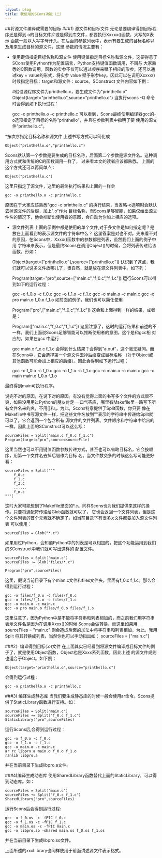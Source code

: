 ```yaml
---
layout: blog 
title: 我使用的SCons功能（二）
---
```







##将源文件编译成需要的目标
###1) 源文件和目标文件
无论是要编译得到目标程序还是得到.o的目标文件抑或是得到库文件，都要执行Xxxxx()函数，大写的X表示
函数一般以大写字母开头。在后面的参数列表中，表示有要生成的目标名称以及用来生成目标的源文件，这里
参数的情况主要有：

* 使用键值指定目标名称和源文件
使用键值指定目标名称和源文件，这要得意于SCons使用Python作为配置语言，Python支持键值函数调用，不同与
大家熟悉的C函数调用，函数的实参不仅可以通过顺序来赋予相应的形参，还可以通过key = value的形式，将实参
value 赋予形参key。因此可以在调用Xxxxx()时候指定目标：target和源文件：source。SConstruct 文件内容如下例：
    
    #假设源程序文件为printhello.c，要生成文件为"printhello.o"
    Object(target="printhello.o",source="printhello.c")
当执行scons -Q 命令时会得到如下执行过程：
    
    gcc -o printhello.o -c printhello.c
可以看到，Scons最终使用编译器gcc的-o选项指定了目标的名称"printhello"，并且在参数列表中指明了要
使用的源文件"printhello.c"。

*按次序指定目标名称和源文件
上述书写方式可以简化成

    Object("printhello.o","printhello.c")
Scons默认第一个参数是要生成的目标名称，后面第二个参数是源文件名。这种调用方式就和传统的C的函数调用一样了，
过来看本文的读者应该都熟悉。
上面的这个方式还可以再简单点：

    Object("printhello.c")
这里只指定了源文件，这里的最终执行结果和上面的一样会

    gcc -o printhello.o -c printhello.c
原因在于大家应该熟悉"gcc -c printhello.c" 的执行结果，当省略-o选项时会默认去掉源文件的后缀，加上".o"作为
目标名称，而Scons足够智能，如果仅给出源文件名的情况下，他会推断出使用者的意图，会自动为你加上相应的选项。

* 源文件列表
上面的示例中都是使用的单个文件,对于多文件是如何指定呢？是放在上面看到的表示源文件的字符串中么？
这里答案是对也不对。先来看不对的原因，在Scons中，Xxxx()函数中的参数都是列表，虽然我们上面的例子中用
字符串来表示，但是最终Scons在调用Object()的时候，会将列表传递给该函数，形如：

    Object(target=["printhello.o"],source=["printhello.c"])
认识到了这点，我们就可以说多文件放哪儿了，很自然，就是放在源文件列表中。如下列：

     Program(target="pro",source=["main.c","f_0.c","f_1.c"])
运行Scons可以得到如下的运行过程：

    gcc -o f_0.o -c f_0.c
    gcc -o f_1.o -c f_1.c
    gcc -o main.o -c main.c
    gcc -o pro main.o f_0.o f_1.o
如前面的例子，我们也可以简化使用

     Program("pro",["main.c","f_0.c","f_1.c"])
这会和上面得到一样的结果，或者是：

     Program(["main.c","f_0.c","f_1.c"])
这里注意了，这时的运行结果和前述的不一样，我们上面说Scons足够智能可以推断使用者的意图，这个是和gcc相
对应的，如果在gcc 中运行

    gcc main.c f_o.c f_1.c 
会得到什么结果？会得到"a.out"，这个毫无疑问。而在Scons中，它会选择第一个源文件去掉后缀变成目标名称
（对于Object或其他函数可能会加上相应的后缀）。因此会得到如下运行过程：

    gcc -o f_0.o -c f_0.c
    gcc -o f_1.o -c f_1.c
    gcc -o main.o -c main.c
    gcc -o main main.o f_0.o f_1.o

最终得到main可执行程序。

说完不对的原因，在说下对的原因。有没有觉得上面的书写多个文件的方式很不爽，如果没用用过Python的朋友肯定
一口气答应，哪里有Makefile里一路写下所有文件名来的爽，不用[]和,。为此，Scons特意提供了Split函数，你只要
像在Makefile中书写源文件一样，把这些文件名放到""表示的字符串中传递给Split就可以了，它会返回一个包含所有
源文件的文件列表。文件顺序和字符串中给出的一样。因此上面的SConstruct可以这么写：

    sourceFiles = Split("main.c f_0.c f_1.c")
    Program(target="pro",source=sourceFile)
这里当然也可以不用键值函数参数传递方式，甚至也可以省略目标名，它会按顺序，用第一个文件名去掉后缀作为目标
名。当文件数交多的时候这么写可能更好看：

    sourceFiles = Split("""
        f_0.c 
        f_1.c 
        f_2.c 
        ......
        f_n.c 
    """)
这时大家可能想到了Makefile里面的*.c。同样Scons也为我们提供来这样的操作。只要将通配符传递给Glob函数就可以了，
它也会返回一个文件列表，但是这个文件列表的首个元素就不确定了，如当前目录下有很多.c文件都要加入源文件列表
可以使用：

    sourceFiles = Glob("*.c")

如果用过Python，会知道Python中的列表是可以相加的，把这个功能运用到我们的SConstruct中我们就可写出这样的
配置文件。

    sourceFiles = Split("main.c")
    sourceFiles += Glob("files/*.c")

    Program("pro",sourceFiles)
这里，假设当前目录下有个mian.c文件和files文件夹，里面有f_0.c f_1.c。那么会得到运行过程：

    gcc -o files/f_0.o -c files/f_0.c
    gcc -o files/f_1.o -c files/f_1.c
    gcc -o main.o -c main.c
    gcc -o pro main.o files/f_0.o files/f_1.o
这里注意了，因为Python中是不能将字符串和列表相加的，而之前我们用字符串表示文件名是因为在调用Xxxx()的时候
Scons会做转换，而这里如果用sourceFiles = "main.c" 则会造成后面的加法中将字符串和列表相加，为此，我用Split
将其转换成列表，当然你也可以手动指出如： sourceFiles = ["main.c"]

###2）编译得到目标(.o)文件
在上面其实已经看到将源文件编译成目标文件的例子了，就是使用Object函数，Object也是Xxxx系列函数，因此上述
的源文件规则也适合于Object。如下例：


    Object(target="printhello.o",source="printhello.c")
会得到运行过程：

    gcc -o printhello.o -c printhello.c
###3) 编译生成静态库
当我们要生成静态库的时候一般会使用ar命令。Scons提供了StaticLibrary函数进行支持。如：

	sourceFiles = Split("main.c")
	sourceFiles += Split("f_0.c f_1.c") 
	StaticLibrary("pro",sourceFiles)
运行Scons后,会得到运行过程：
	
	gcc -o f_0.o -c f_0.c
	gcc -o f_1.o -c f_1.c
	gcc -o main.o -c main.c
	ar rc libpro.a main.o f_0.o f_1.o
	ranlib libpro.a
并在当前目录下生成libpro.a文件。

###4)编译生成动态库
使用SharedLibrary函数替代上面的StaticLibrary，可以得到动态库。如：

	sourceFiles = Split("main.c")
	sourceFiles += Split("f_0.c f_1.c") 
	SharedLibrary("pro",sourceFiles)
运行Scons后会得到运行过程:

	gcc -o f_0.os -c -fPIC f_0.c
	gcc -o f_1.os -c -fPIC f_1.c
	gcc -o main.os -c -fPIC main.c
	gcc -o libpro.so -shared main.os f_0.os f_1.os
并在当前目录下生成libpro.so文件。

上面所述的xxxLibrary也同样使用于前面讲述源文件表示格式。
